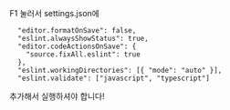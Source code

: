 <!-- [![Netlify Status](https://api.netlify.com/api/v1/badges/df74271c-aec4-4115-b52f-60786d71e39e/deploy-status)](https://app.netlify.com/sites/objective-jang-bed822/deploys)

<strong>Deploy: https://objective-jang-bed822.netlify.app</strong> -->

F1 눌러서 settings.json에 
```
  "editor.formatOnSave": false,
  "eslint.alwaysShowStatus": true,
  "editor.codeActionsOnSave": {
    "source.fixAll.eslint": true
  },
  "eslint.workingDirectories": [{ "mode": "auto" }],
  "eslint.validate": ["javascript", "typescript"]
  ```
  추가해서 실행하셔야 합니다!
